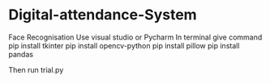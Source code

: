 # Digital-attendance-System
Face Recognisation
Use visual studio or Pycharm 
In terminal give command 
pip install tkinter
pip install opencv-python
pip install pillow
pip install pandas

Then run trial.py 
